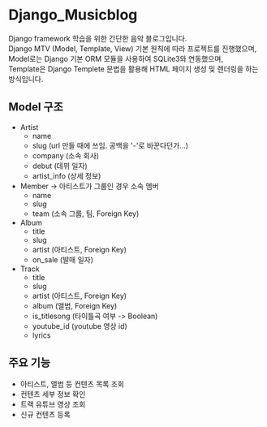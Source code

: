 # Django_Musicblog

Django framework 학습을 위한 간단한 음악 블로그입니다.  
Django MTV (Model, Template, View) 기본 원칙에 따라 프로젝트를 진행했으며,  
Model로는 Django 기본 ORM 모듈을 사용하여 SQLite3와 연동했으며,  
Template은 Django Templete 문법을 활용해 HTML 페이지 생성 및 렌더링을 하는 방식입니다.  

## Model 구조

- Artist
  - name
  - slug (url 만들 때에 쓰임. 공백을 '-'로 바꾼다던가...)
  - company (소속 회사)
  - debut (데뷔 일자)
  - artist_info (상세 정보)
- Member -> 아티스트가 그룹인 경우 소속 멤버
  - name
  - slug
  - team (소속 그룹, 팀, Foreign Key)
- Album
  - title
  - slug
  - artist (아티스트, Foreign Key)
  - on_sale (발매 일자)
- Track
  - title
  - slug
  - artist (아티스트, Foreign Key)
  - album (앨범, Foreign Key)
  - is_titlesong (타이틀곡 여부 -> Boolean)
  - youtube_id (youtube 영상 id)
  - lyrics

## 주요 기능
- 아티스트, 앨범 등 컨텐츠 목록 조회
- 컨텐츠 세부 정보 확인
- 트랙 유튜브 영상 조회
- 신규 컨텐츠 등록